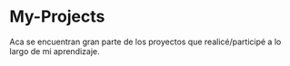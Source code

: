 # My-Projects
Aca se encuentran gran parte de los proyectos que realicé/participé a lo largo de mi aprendizaje.

